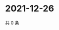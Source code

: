 # 2021-12-26

共 0 条

<!-- BEGIN WEIBO -->
<!-- 最后更新时间 Sun Dec 26 2021 19:00:45 GMT+0800 (China Standard Time) -->

<!-- END WEIBO -->
